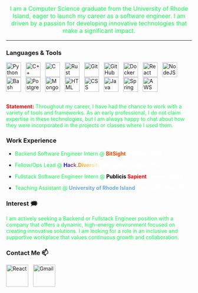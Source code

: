 <link rel="stylesheet" href="https://cdnjs.cloudflare.com/ajax/libs/font-awesome/6.0.0-beta3/css/all.min.css">


  <!-- Typing SVG by DenverCoder1 - https://github.com/DenverCoder1/readme-typing-svg -->
<!-- <p align="center">
  <a href="https://github.com/DenverCoder1/readme-typing-svg">
    <img src="https://readme-typing-svg.demolab.com/?lines=Hi%20There%20👋,%20I%20am%20Daniel%20Diaz;
    &font=Fira%20Code&center=true&width=440&height=45&color=0FFF50&vCenter=true&pause=1000&size=25" /></a>
</p> -->

<p align="center" style="font-size: 16px; color:#0FFF50;">
I am a Computer Science graduate from the University of Rhode Island, eager to launch my career as a software engineer. I am driven by a passion for developing innovative technologies that make a significant impact.
</p>

--- 
### Languages & Tools

<img align="left" alt="Python" width="40px" style="padding-right:10px;" src="https://cdn.jsdelivr.net/gh/devicons/devicon/icons/python/python-plain.svg" />
<img align="left" alt="C++" width="40px" style="padding-right:10px;" src="https://cdn.jsdelivr.net/gh/devicons/devicon@latest/icons/cplusplus/cplusplus-original.svg" />
<img align="left" alt="C" width="40px" style="padding-right:10px;" src="https://cdn.jsdelivr.net/gh/devicons/devicon@latest/icons/c/c-original.svg" />
<img align="left" alt="Rust" width="40px" style="padding-right:10px;" src="https://cdn.jsdelivr.net/gh/devicons/devicon@latest/icons/rust/rust-original.svg" />
<img align="left" alt="Git" width="40px" style="padding-right:10px;" src="https://cdn.jsdelivr.net/gh/devicons/devicon/icons/git/git-original.svg" />
<img align="left" alt="GitHub" width="40px" style="padding-right:10px;" src="https://cdn.jsdelivr.net/gh/devicons/devicon/icons/github/github-original.svg" />
<img align="left" alt="Docker" width="40px" style="padding-right:10px;" src="https://cdn.jsdelivr.net/gh/devicons/devicon@latest/icons/docker/docker-original-wordmark.svg" />
<img align="left" alt="React" width="40px" style="padding-right:10px;" src="https://cdn.jsdelivr.net/gh/devicons/devicon/icons/react/react-original.svg" />
<img align="left" alt="NodeJS" width="40px" style="padding-right:10px;" src="https://cdn.jsdelivr.net/gh/devicons/devicon/icons/nodejs/nodejs-original.svg" />
<img align="left" alt="Bash" width="40px" style="padding-right:10px;" src="https://cdn.jsdelivr.net/gh/devicons/devicon/icons/bash/bash-original.svg" />
<img align="left" alt="Postgresql" width="40px" style="padding-right:10px;" src="https://cdn.jsdelivr.net/gh/devicons/devicon@latest/icons/postgresql/postgresql-original-wordmark.svg" />
<img align="left" alt="MongoDB" width="40px" style="padding-right:10px;" src="https://cdn.jsdelivr.net/gh/devicons/devicon@latest/icons/mongodb/mongodb-original-wordmark.svg" />
<img align="left" alt="HTML" width="40px" style="padding-right:10px;" src="https://cdn.jsdelivr.net/gh/devicons/devicon/icons/html5/html5-plain.svg" />
<img align="left" alt="CSS" width="40px" style="padding-right:10px;" src="https://cdn.jsdelivr.net/gh/devicons/devicon/icons/css3/css3-plain.svg" />
<img align="left" alt="Java" width="40px" style="padding-right:10px;" src="https://cdn.jsdelivr.net/gh/devicons/devicon/icons/java/java-original.svg"/>
<img align="left" alt="Spring" width="40px" style="padding-right:10px;" src="https://cdn.jsdelivr.net/gh/devicons/devicon/icons/spring/spring-original.svg" />
<img align="left" alt="AWS" width="40px" style="padding-right:10px;" src="https://cdn.jsdelivr.net/gh/devicons/devicon@latest/icons/amazonwebservices/amazonwebservices-original-wordmark.svg" />
<br style="clear: both;"/>
<br/>

<p align="left" style="color:#0FFF50;">
<strong style="color: red;">Statement:</strong> Throughout my career, I have had the chance to work with a variety of tools and frameworks. As an early professional, I do not claim expertise in these technologies, but I am always happy to chat about how they were incorporated in the projects or classes where I used them.
</p>


 ### Work Experience <i class="fas fa-briefcase" style="font-size: 25.6px; margin-left: 10px; background: linear-gradient(to bottom, brown 50%, black 50%); -webkit-background-clip: text; background-clip: text; color: transparent; animation: fa-beat 3s infinite;"></i>

 
- <p style="color:#0FFF50;">Backend Software Engineer Intern @ <strong style="color: #ff4500; font-weight: bold;">BitSight</strong> <em style="color: white;">Summer 2024</em></p>

- <p style="color:#0FFF50;">Fellow/Ops Lead @ <strong style="font-weight: bold; background: linear-gradient(to right, blue, orange, white); -webkit-background-clip: text; color: transparent;">Hack.Diversity</strong> <em style="color: white;">Jan 2024 - August 2024</em></p>

- <p style="color:#0FFF50;">Fullstack Software Engineer Intern @ <strong style="font-weight: bold; background: linear-gradient(to right, black 50%, red 50%); -webkit-background-clip: text; color: transparent;">Publicis Sapient</strong> <em style="color: white;">Summer 2023</em></p>

- <p style="color:#0FFF50;">Teaching Assistant @ <strong style="color: #68ABE8; font-weight: bold;">University of Rhode Island</strong> <em style="color: white;">Jan 2022 - May 2024</em></p> 

### Interest 🗯️
<p style="color:#0FFF50;"> I am actively seeking a Backend or Fullstack Engineer position with a company that offers a dynamic, high-energy environment focused on creating innovative solutions. I am looking for a role in an inclusive and supportive workplace that values continuous growth and collaboration.</P>
 
### Contact Me 📫
<p><a href="https://www.linkedin.com/in/daniel-diaz-pereyra/">
<img align="left" alt="React" width="60px" style="padding-right:10px;" src="https://cdn.jsdelivr.net/gh/devicons/devicon@latest/icons/linkedin/linkedin-original.svg" />
</p>
<p>
  <a href="mailto:danieldiaz041100@gmail.com">
    <img align="left" alt="Gmail" width="60px" style="padding-right:10px;" src="https://ssl.gstatic.com/ui/v1/icons/mail/rfr/gmail.ico" />
  </a>
</p>
